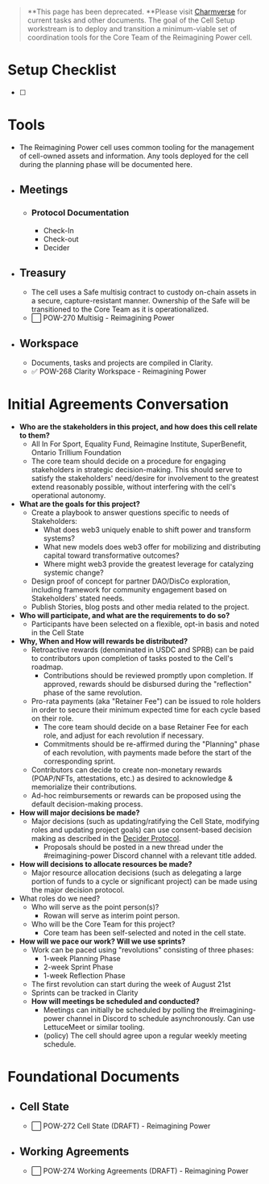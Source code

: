 >**This page has been deprecated.
**Please visit [Charmverse](https://app.charmverse.io/superbenefit/task-board-reimagining-power-18270894134568505) for current tasks and other documents.
The goal of the Cell Setup workstream is to deploy and transition a minimum-viable set of coordination tools for the Core Team of the Reimagining Power cell.
# Setup Checklist
- [ ] 

# Tools
- The Reimagining Power cell uses common tooling for the management of cell-owned assets and information. Any tools deployed for the cell during the planning phase will be documented here.
- ## Meetings
	- ### Protocol Documentation
		- Check-In
		- Check-out
		- Decider
- ## Treasury
	- The cell uses a Safe multisig contract to custody on-chain assets in a secure, capture-resistant manner. Ownership of the Safe will be transitioned to the Core Team as it is operationalized.
	- ⬜️ POW-270 Multisig - Reimagining Power
- ## Workspace
	- Documents, tasks and projects are compiled in Clarity.
	- ✅ POW-268 Clarity Workspace - Reimagining Power

# Initial Agreements Conversation
- **Who are the stakeholders in this project, and how does this cell relate to them?**
	-  All In For Sport, Equality Fund, Reimagine Institute, SuperBenefit, Ontario Trillium Foundation
	- The core team should decide on a procedure for engaging stakeholders in strategic decision-making. This should serve to satisfy the stakeholders' need/desire for involvement to the greatest extend reasonably possible, without interfering with the cell's operational autonomy.
- **What are the goals for this project?**
	- Create a playbook to answer questions specific to needs of Stakeholders:
		- What does web3 uniquely enable to shift power and transform systems?
		- What new models does web3 offer for mobilizing and distributing capital toward transformative outcomes?
		- Where might web3 provide the greatest leverage for catalyzing systemic change? 
	- Design proof of concept for partner DAO/DisCo exploration, including framework for community engagement based on Stakeholders' stated needs.
	- Publish Stories, blog posts and other media related to the project.
- **Who will participate, and what are the requirements to do so?**
	- Participants have been selected on a flexible, opt-in basis and noted in the Cell State
- **Why, When and How will rewards be distributed?**
	- Retroactive rewards (denominated in USDC and SPRB) can be paid to contributors upon completion of tasks posted to the Cell's roadmap.
		- Contributions should be reviewed promptly upon completion. If approved, rewards should be disbursed during the "reflection" phase of the same revolution.
	- Pro-rata payments (aka "Retainer Fee") can be issued to role holders in order to secure their minimum expected time for each cycle based on their role.
		- The core team should decide on a base Retainer Fee for each role, and adjust for each revolution if necessary.
		- Commitments should be re-affirmed during the "Planning" phase of each revolution, with payments made before the start of the corresponding sprint.
	- Contributors can decide to create non-monetary rewards (POAP/NFTs, attestations, etc.) as desired to acknowledge & memorialize their contributions.
	- Ad-hoc reimbursements or rewards can be proposed using the default decision-making process.
- **How will major decisions be made?**
	- Major decisions (such as updating/ratifying the Cell State, modifying roles and updating project goals) can use consent-based decision making as described in the [Decider Protocol](https://thecoreprotocols.org/protocols/decider).
		- Proposals should be posted in a new thread under the #reimagining-power Discord channel with a relevant title added.
- **How will decisions to allocate resources be made?**
	- Major resource allocation decisions (such as delegating a large portion of funds to a cycle or significant project) can be made using the major decision protocol.
- What roles do we need?
	- Who will serve as the point person(s)?
		- Rowan will serve as interim point person.
	- Who will be the Core Team for this project?
		- Core team has been self-selected and noted in the cell state.
- **How will we pace our work? Will we use sprints?**
	- Work can be paced using "revolutions" consisting of three phases:
		- 1-week Planning Phase
		- 2-week Sprint Phase
		- 1-week Reflection Phase
	- The first revolution can start during the week of August 21st
	- Sprints can be tracked in Clarity
	- **How will meetings be scheduled and conducted?**
		- Meetings can initially be scheduled by polling the #reimagining-power channel in Discord to schedule asynchronously. Can use LettuceMeet or similar tooling.
		- (policy) The cell should agree upon a regular weekly meeting schedule.

# Foundational Documents
- ## Cell State
	- ⬜️ POW-272 Cell State (DRAFT) - Reimagining Power
- ## Working Agreements
	- ⬜️ POW-274 Working Agreements (DRAFT) - Reimagining Power
